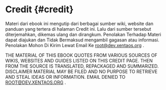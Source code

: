 # Credit {#credit}

Materi dari ebook ini mengutip dari berbagai sumber wiki, website dan panduan yang tertera di halaman Credit ini. Lalu dari sumber tersebut diterjemahkan, dikemas ulang dan dirangkum. Penolakan Terhadap Materi dapat diajukan dan Tidak Bermaksud mengambil gagasan atau informasi. Penolakan Mohon Di Kirim Lewat Email Ke root@dev.xentaos.org .

THE MATERIAL OF THIS EBOOK QUOTES FROM VARIOUS SOURCES OF WIKIS, WEBSITES AND GUIDES LISTED ON THIS CREDIT PAGE. THEN FROM THE SOURCE IS TRANSLATED, REPACKAGED AND SUMMARIZED. DISCLAIMER MATERIAL MAY BE FILED AND NO PURPOSE TO RETRIEVE AND STEAL IDEAS OR INFORMATION. EMAIL DENIED TO ROOT@DEV.XENTAOS.ORG .